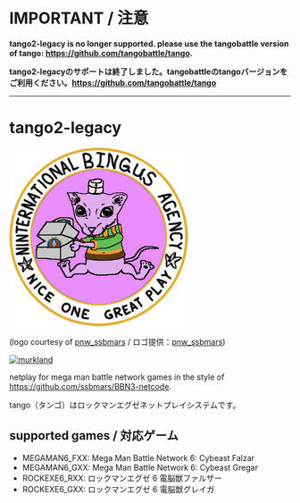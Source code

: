 # IMPORTANT / 注意

**tango2-legacy is no longer supported. please use the tangobattle version of tango: <https://github.com/tangobattle/tango>.**

**tango2-legacyのサポートは終了しました。tangobattleのtangoバージョンをご利用ください。<https://github.com/tangobattle/tango>**

---

# tango2-legacy

![tango](docs/logo.png)

(logo courtesy of [pnw_ssbmars](https://twitter.com/pnw_ssbmars) / ロゴ提供：[pnw_ssbmars](https://twitter.com/pnw_ssbmars))

[![murkland](https://discordapp.com/api/guilds/936475149069336596/widget.png?style=shield)](https://discord.gg/zbQngJHwSg)

netplay for mega man battle network games in the style of <https://github.com/ssbmars/BBN3-netcode>.

tango（タンゴ）はロックマンエグゼネットプレイシステムです。

## supported games / 対応ゲーム

-   MEGAMAN6_FXX: Mega Man Battle Network 6: Cybeast Falzar
-   MEGAMAN6_GXX: Mega Man Battle Network 6: Cybeast Gregar
-   ROCKEXE6_RXX: ロックマンエグゼ 6 電脳獣ファルザー
-   ROCKEXE6_GXX: ロックマンエグゼ 6 電脳獣グレイガ
